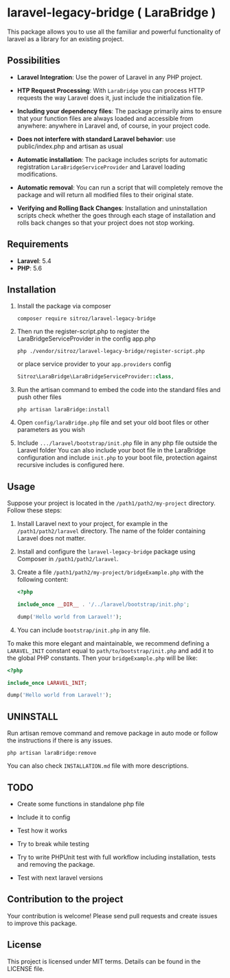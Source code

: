 # laravel-legacy-bridge ( LaraBridge )
This package allows you to use all the familiar and powerful functionality of laravel as a library for an existing project.

## Possibilities

- **Laravel Integration**: Use the power of Laravel in any PHP project.
- **HTP Request Processing**: With `LaraBridge` you can process HTTP requests the way Laravel does it, just include the initialization file.
- **Including your dependency files**: The package primarily aims to ensure that your function files are always loaded and accessible from anywhere: anywhere in Laravel and, of course, in your project code.
- **Does not interfere with standard Laravel behavior**: use public/index.php and artisan as usual


- **Automatic installation**: The package includes scripts for automatic registration 
`LaraBridgeServiceProvider` and Laravel loading modifications.
- **Automatic removal**: You can run a script that will completely remove the package 
and will return all modified files to their original state.
- **Verifying and Rolling Back Changes**: Installation and uninstallation scripts check whether the 
goes through each stage of installation and rolls back changes so that your project does not stop working.

## Requirements

- **Laravel**: 5.4
- **PHP**: 5.6

## Installation

1. Install the package via composer
   ```CLI 
   composer require sitroz/laravel-legacy-bridge
   ```

2. Then run the register-script.php to register the LaraBridgeServiceProvider in the config app.php
   ```CLI
   php ./vendor/sitroz/laravel-legacy-bridge/register-script.php
   ```
   or place service provider to your `app.providers` config
   ```PHP
   Sitroz\LaraBridge\LaraBridgeServiceProvider::class,
   ```

3. Run the artisan command to embed the code into the standard files and push other files
   ```CLI
   php artisan laraBridge:install
   ```

4. Open `config/laraBridge.php` file and set your old boot files or other parameters as you wish

5. Include `.../laravel/bootstrap/init.php` file in any php file outside the Laravel folder
   You can also include your boot file in the LaraBridge configuration and include `init.php` 
   to your boot file, protection against recursive includes is configured here.


## Usage

Suppose your project is located in the `/path1/path2/my-project` directory. Follow these steps:

1. Install Laravel next to your project, for example in the `/path1/path2/laravel` directory. The name of the folder containing Laravel does not matter.

2. Install and configure the `laravel-legacy-bridge` package using Composer in `/path1/path2/laravel`.

3. Create a file `/path1/path2/my-project/bridgeExample.php` with the following content:
    ```php
    <?php
    
    include_once __DIR__ . '/../laravel/bootstrap/init.php';
    
    dump('Hello world from Laravel!');
    ```

4. You can include `bootstrap/init.php` in any file. 

To make this more elegant and maintainable, we recommend defining a `LARAVEL_INIT` constant equal to `path/to/bootstrap/init.php` and add it to the global PHP constants.
Then your `bridgeExample.php` will be like:
```php
<?php

include_once LARAVEL_INIT;

dump('Hello world from Laravel!');
 ```

## UNINSTALL

Run artisan remove command and remove package in auto mode or follow the instructions if there is any issues.
```CLI
php artisan laraBridge:remove
```
You can also check `INSTALLATION.md` file with more descriptions.

## TODO

- Create some functions in standalone php file
- Include it to config
- Test how it works
- Try to break while testing
- Try to write PHPUnit test with full workflow including installation, tests and removing the package.


- Test with next laravel versions


## Contribution to the project

Your contribution is welcome! Please send pull requests and create issues to improve this package.

## License

This project is licensed under MIT terms. Details can be found in the LICENSE file.